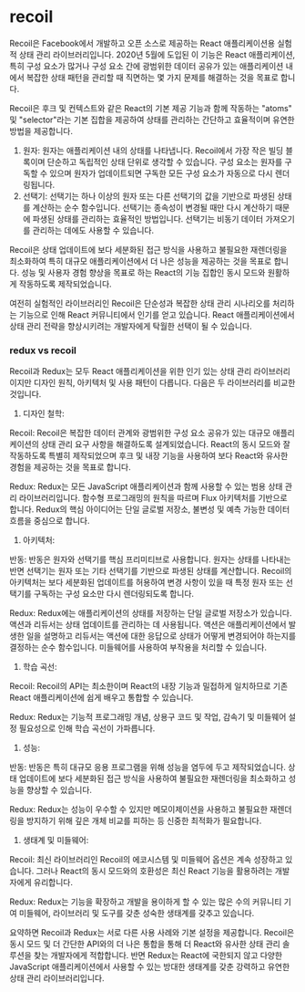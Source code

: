 # recoil

Recoil은 Facebook에서 개발하고 오픈 소스로 제공하는 React 애플리케이션용 실험적 상태 관리 라이브러리입니다. 2020년 5월에 도입된 이 기능은 React 애플리케이션, 특히 구성 요소가 많거나 구성 요소 간에 광범위한 데이터 공유가 있는 애플리케이션 내에서 복잡한 상태 패턴을 관리할 때 직면하는 몇 가지 문제를 해결하는 것을 목표로 합니다.

Recoil은 후크 및 컨텍스트와 같은 React의 기본 제공 기능과 함께 작동하는 "atoms" 및 "selector"라는 기본 집합을 제공하여 상태를 관리하는 간단하고 효율적이며 유연한 방법을 제공합니다.

1. 원자: 원자는 애플리케이션 내의 상태를 나타냅니다. Recoil에서 가장 작은 빌딩 블록이며 단순하고 독립적인 상태 단위로 생각할 수 있습니다. 구성 요소는 원자를 구독할 수 있으며 원자가 업데이트되면 구독한 모든 구성 요소가 자동으로 다시 렌더링됩니다.
2. 선택기: 선택기는 하나 이상의 원자 또는 다른 선택기의 값을 기반으로 파생된 상태를 계산하는 순수 함수입니다. 선택기는 종속성이 변경될 때만 다시 계산하기 때문에 파생된 상태를 관리하는 효율적인 방법입니다. 선택기는 비동기 데이터 가져오기를 관리하는 데에도 사용할 수 있습니다.

Recoil은 상태 업데이트에 보다 세분화된 접근 방식을 사용하고 불필요한 재렌더링을 최소화하여 특히 대규모 애플리케이션에서 더 나은 성능을 제공하는 것을 목표로 합니다. 성능 및 사용자 경험 향상을 목표로 하는 React의 기능 집합인 동시 모드와 원활하게 작동하도록 제작되었습니다.

여전히 실험적인 라이브러리인 Recoil은 단순성과 복잡한 상태 관리 시나리오를 처리하는 기능으로 인해 React 커뮤니티에서 인기를 얻고 있습니다. React 애플리케이션에서 상태 관리 전략을 향상시키려는 개발자에게 탁월한 선택이 될 수 있습니다.



### redux vs recoil

Recoil과 Redux는 모두 React 애플리케이션을 위한 인기 있는 상태 관리 라이브러리이지만 디자인 원칙, 아키텍처 및 사용 패턴이 다릅니다. 다음은 두 라이브러리를 비교한 것입니다.



1. 디자인 철학:



Recoil: Recoil은 복잡한 데이터 관계와 광범위한 구성 요소 공유가 있는 대규모 애플리케이션의 상태 관리 요구 사항을 해결하도록 설계되었습니다. React의 동시 모드와 잘 작동하도록 특별히 제작되었으며 후크 및 내장 기능을 사용하여 보다 React와 유사한 경험을 제공하는 것을 목표로 합니다.



Redux: Redux는 모든 JavaScript 애플리케이션과 함께 사용할 수 있는 범용 상태 관리 라이브러리입니다. 함수형 프로그래밍의 원칙을 따르며 Flux 아키텍처를 기반으로 합니다. Redux의 핵심 아이디어는 단일 글로벌 저장소, 불변성 및 예측 가능한 데이터 흐름을 중심으로 합니다.



1. 아키텍처:



반동: 반동은 원자와 선택기를 핵심 프리미티브로 사용합니다. 원자는 상태를 나타내는 반면 선택기는 원자 또는 기타 선택기를 기반으로 파생된 상태를 계산합니다. Recoil의 아키텍처는 보다 세분화된 업데이트를 허용하여 변경 사항이 있을 때 특정 원자 또는 선택기를 구독하는 구성 요소만 다시 렌더링되도록 합니다.



Redux: Redux에는 애플리케이션의 상태를 저장하는 단일 글로벌 저장소가 있습니다. 액션과 리듀서는 상태 업데이트를 관리하는 데 사용됩니다. 액션은 애플리케이션에서 발생한 일을 설명하고 리듀서는 액션에 대한 응답으로 상태가 어떻게 변경되어야 하는지를 결정하는 순수 함수입니다. 미들웨어를 사용하여 부작용을 처리할 수 있습니다.



1. 학습 곡선:



Recoil: Recoil의 API는 최소한이며 React의 내장 기능과 밀접하게 일치하므로 기존 React 애플리케이션에 쉽게 배우고 통합할 수 있습니다.



Redux: Redux는 기능적 프로그래밍 개념, 상용구 코드 및 작업, 감속기 및 미들웨어 설정 필요성으로 인해 학습 곡선이 가파릅니다.



1. 성능:



반동: 반동은 특히 대규모 응용 프로그램을 위해 성능을 염두에 두고 제작되었습니다. 상태 업데이트에 보다 세분화된 접근 방식을 사용하여 불필요한 재렌더링을 최소화하고 성능을 향상할 수 있습니다.



Redux: Redux는 성능이 우수할 수 있지만 메모이제이션을 사용하고 불필요한 재렌더링을 방지하기 위해 깊은 개체 비교를 피하는 등 신중한 최적화가 필요합니다.



1. 생태계 및 미들웨어:



Recoil: 최신 라이브러리인 Recoil의 에코시스템 및 미들웨어 옵션은 계속 성장하고 있습니다. 그러나 React의 동시 모드와의 호환성은 최신 React 기능을 활용하려는 개발자에게 유리합니다.



Redux: Redux는 기능을 확장하고 개발을 용이하게 할 수 있는 많은 수의 커뮤니티 기여 미들웨어, 라이브러리 및 도구를 갖춘 성숙한 생태계를 갖추고 있습니다.



요약하면 Recoil과 Redux는 서로 다른 사용 사례와 기본 설정을 제공합니다. Recoil은 동시 모드 및 더 간단한 API와의 더 나은 통합을 통해 더 React와 유사한 상태 관리 솔루션을 찾는 개발자에게 적합합니다. 반면 Redux는 React에 국한되지 않고 다양한 JavaScript 애플리케이션에서 사용할 수 있는 방대한 생태계를 갖춘 강력하고 유연한 상태 관리 라이브러리입니다.